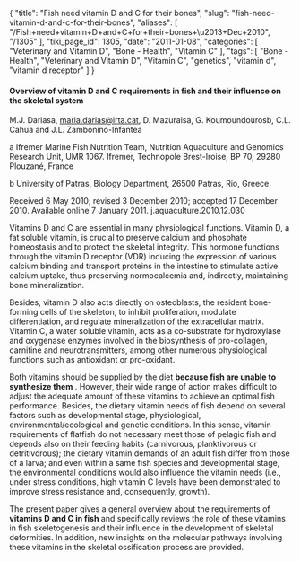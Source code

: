 {
    "title": "Fish need vitamin D and C for their bones",
    "slug": "fish-need-vitamin-d-and-c-for-their-bones",
    "aliases": [
        "/Fish+need+vitamin+D+and+C+for+their+bones+\u2013+Dec+2010",
        "/1305"
    ],
    "tiki_page_id": 1305,
    "date": "2011-01-08",
    "categories": [
        "Veterinary and Vitamin D",
        "Bone - Health",
        "Vitamin C"
    ],
    "tags": [
        "Bone - Health",
        "Veterinary and Vitamin D",
        "Vitamin C",
        "genetics",
        "vitamin d",
        "vitamin d receptor"
    ]
}


#### Overview of vitamin D and C requirements in fish and their influence on the skeletal system

M.J. Dariasa, maria.darias@irta.cat, D. Mazuraisa, G. Koumoundourosb, C.L. Cahua and J.L. Zambonino-Infantea

a Ifremer Marine Fish Nutrition Team, Nutrition Aquaculture and Genomics Research Unit, UMR 1067. Ifremer, Technopole Brest-Iroise, BP 70, 29280 Plouzané, France

b University of Patras, Biology Department, 26500 Patras, Rio, Greece

Received 6 May 2010; revised 3 December 2010; accepted 17 December 2010. Available online 7 January 2011.  j.aquaculture.2010.12.030 

Vitamins D and C are essential in many physiological functions. Vitamin D, a fat soluble vitamin, is crucial to preserve calcium and phosphate homeostasis and to protect the skeletal integrity. This hormone functions through the vitamin D receptor (VDR) inducing the expression of various calcium binding and transport proteins in the intestine to stimulate active calcium uptake, thus preserving normocalcemia and, indirectly, maintaining bone mineralization. 

Besides, vitamin D also acts directly on osteoblasts, the resident bone-forming cells of the skeleton, to inhibit proliferation, modulate differentiation, and regulate mineralization of the extracellular matrix. Vitamin C, a water soluble vitamin, acts as a co-substrate for hydroxylase and oxygenase enzymes involved in the biosynthesis of pro-collagen, carnitine and neurotransmitters, among other numerous physiological functions such as antioxidant or pro-oxidant. 

Both vitamins should be supplied by the diet  **because fish are unable to synthesize them** . However, their wide range of action makes difficult to adjust the adequate amount of these vitamins to achieve an optimal fish performance. Besides, the dietary vitamin needs of fish depend on several factors such as developmental stage, physiological, environmental/ecological and genetic conditions. In this sense, vitamin requirements of flatfish do not necessary meet those of pelagic fish and depends also on their feeding habits (carnivorous, planktivorous or detritivorous); the dietary vitamin demands of an adult fish differ from those of a larva; and even within a same fish species and developmental stage, the environmental conditions would also influence the vitamin needs (i.e., under stress conditions, high vitamin C levels have been demonstrated to improve stress resistance and, consequently, growth).

The present paper gives a general overview about the requirements of  **vitamins D and C in fish**  and specifically reviews the role of these vitamins in fish skeletogenesis and their influence in the development of skeletal deformities. In addition, new insights on the molecular pathways involving these vitamins in the skeletal ossification process are provided.
